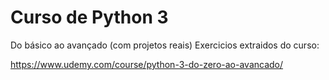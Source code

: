 # Curso de Python 3
Do básico ao avançado (com projetos reais) 
Exercicios extraidos do curso:

https://www.udemy.com/course/python-3-do-zero-ao-avancado/

